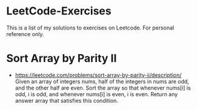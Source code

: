 # LeetCode-Exercises
This is a list of my solutions to exercises on Leetcode.
For personal reference only.

# Sort Array by Parity II
- https://leetcode.com/problems/sort-array-by-parity-ii/description/
Given an array of integers nums, half of the integers in nums are odd, and the other half are even.
Sort the array so that whenever nums[i] is odd, i is odd, and whenever nums[i] is even, i is even.
Return any answer array that satisfies this condition.
